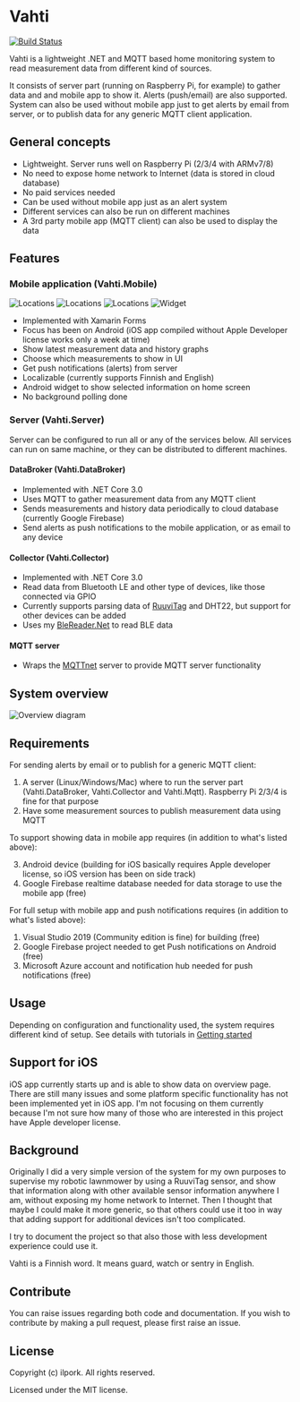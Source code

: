 # Vahti
[![Build Status](https://dev.azure.com/ilpork/github/_apis/build/status/ilpork.Vahti?branchName=master)](https://dev.azure.com/ilpork/github/_build/latest?definitionId=3&branchName=master)

Vahti is a lightweight .NET and MQTT based home monitoring system to read measurement data from different kind of sources. 

It consists of server part (running on Raspberry Pi, for example) to gather data and and mobile app to show it. Alerts (push/email) are also supported. System can also be used without mobile app just to get alerts by email from server, or to publish data for any generic MQTT client application.

## General concepts
- Lightweight. Server runs well on Raspberry Pi (2/3/4 with ARMv7/8)
- No need to expose home network to Internet (data is stored in cloud database)
- No paid services needed
- Can be used without mobile app just as an alert system
- Different services can also be run on different machines
- A 3rd party mobile app (MQTT client) can also be used to display the data

## Features
### Mobile application (Vahti.Mobile)
![Locations](doc/images/locations.png) 
![Locations](doc/images/history.png)
![Locations](doc/images/details.png)
![Widget](doc/images/widget.png)
- Implemented with Xamarin Forms 
- Focus has been on Android (iOS app compiled without Apple Developer license works only a week at time)
- Show latest measurement data and history graphs
- Choose which measurements to show in UI
- Get push notifications (alerts) from server 
- Localizable (currently supports Finnish and English)
- Android widget to show selected information on home screen
- No background polling done
### Server (Vahti.Server)
Server can be configured to run all or any of the services below. All services can run on same machine, or they can be distributed to different machines.
#### DataBroker (Vahti.DataBroker)
- Implemented with .NET Core 3.0
- Uses MQTT to gather measurement data from any MQTT client 
- Sends measurements and history data periodically to cloud database (currently Google Firebase)
- Send alerts as push notifications to the mobile application, or as email to any device
#### Collector (Vahti.Collector)
- Implemented with .NET Core 3.0
- Read data from Bluetooth LE and other type of devices, like those connected via GPIO
- Currently supports parsing data of [RuuviTag](https://www.ruuvi.com) and DHT22, but support for other devices can be added
- Uses my [BleReader.Net](https://github.com/ilpork/BleReader.Net) to read BLE data
#### MQTT server
- Wraps the [MQTTnet](https://github.com/chkr1011/MQTTnet) server to provide MQTT server functionality

## System overview
![Overview diagram](doc/images/overview.png)

## Requirements
For sending alerts by email or to publish for a generic MQTT client:
1) A server (Linux/Windows/Mac) where to run the server part (Vahti.DataBroker, Vahti.Collector and Vahti.Mqtt). Raspberry Pi 2/3/4 is fine for that purpose
2) Have some measurement sources to publish measurement data using MQTT

To support showing data in mobile app requires (in addition to what's listed above):

3. Android device (building for iOS basically requires Apple developer license, so iOS version has been on side track)
4. Google Firebase realtime database needed for data storage to use the mobile app (free)

For full setup with mobile app and push notifications requires (in addition to what's listed above):
1. Visual Studio 2019 (Community edition is fine) for building (free)
4. Google Firebase project needed to get Push notifications on Android (free) 
5. Microsoft Azure account and notification hub needed for push notifications (free)

## Usage
Depending on configuration and functionality used, the system requires different kind of setup. See details with tutorials in [Getting started](doc/GettingStarted.md)

## Support for iOS
iOS app currently starts up and is able to show data on overview page. There are still many issues and some platform specific functionality has not been implemented yet in iOS app. I'm not focusing on them currently because I'm not sure how many of those who are interested in this project have Apple developer license. 

## Background
Originally I did a very simple version of the system for my own purposes to supervise my robotic lawnmower by using a RuuviTag sensor, and show that information along with other available sensor information anywhere I am, without exposing my home network to Internet. Then I thought that maybe I could make it more generic, so that others could use it too in way that adding support for additional devices isn't too complicated.

I try to document the project so that also those with less development experience could use it. 

Vahti is a Finnish word. It means guard, watch or sentry in English. 

## Contribute
You can raise issues regarding both code and documentation. If you wish to contribute by making a pull request, please first raise an issue.

## License

Copyright (c) ilpork. All rights reserved.

Licensed under the MIT license.